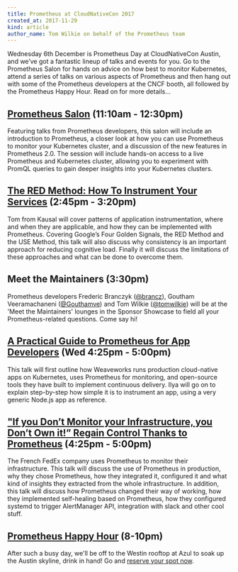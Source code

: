 ```yaml
---
title: Prometheus at CloudNativeCon 2017
created_at: 2017-11-29
kind: article
author_name: Tom Wilkie on behalf of the Prometheus team
---
```


Wednesday 6th December is Prometheus Day at CloudNativeCon Austin, and we’ve got
a fantastic lineup of talks and events for you.  Go to the Prometheus Salon for
hands on advice on how best to monitor Kubernetes, attend a series of talks on
various aspects of Prometheus and then hang out with some of the Prometheus developers at the CNCF
booth, all followed by the Prometheus Happy Hour.  Read on for more details...

<!-- more -->

##  [Prometheus Salon](https://kccncna17.sched.com/event/Cs4d/prometheus-salon-hosted-by-frederic-branczyk-coreos-bob-cotton-freshtracksio-goutham-veeramanchaneni-tom-wilkie-kausal) (11:10am - 12:30pm)

Featuring talks from Prometheus developers, this salon will include an introduction
to Prometheus, a closer look at how you can use Prometheus to monitor your Kubernetes
cluster, and a discussion of the new features in Prometheus 2.0.  The session will
include hands-on access to a live Prometheus and Kubernetes cluster, allowing you
to experiment with PromQL queries to gain deeper insights into your Kubernetes clusters.

## [The RED Method: How To Instrument Your Services](https://kccncna17.sched.com/event/CU8K/the-red-method-how-to-instrument-your-services-b-tom-wilkie-kausal) (2:45pm - 3:20pm)

Tom from Kausal will cover patterns of application instrumentation, where and when they are applicable, and how they can be implemented with Prometheus.  Covering Google’s Four Golden Signals, the RED Method and the USE Method, this talk will also discuss why consistency is an important approach for reducing cognitive load. Finally it will discuss the limitations of these approaches and what can be done to overcome them.

## Meet the Maintainers (3:30pm)

Prometheus developers Frederic Branczyk ([@brancz](https://github.com/brancz)),
Goutham Veeramachaneni ([@Gouthamve](https://github.com/gouthamve)) and Tom Wilkie
([@tomwilkie](https://github.com/tomwilkie)) will be at the 'Meet the Maintainers'
lounges in the Sponsor Showcase to field all your Prometheus-related questions.
Come say hi!

## [A Practical Guide to Prometheus for App Developers](https://kccncna17.sched.com/event/CU5y/a-practical-guide-to-prometheus-for-app-developers-b-ilya-dmitrichenko-weaveworks) (Wed 4:25pm - 5:00pm)

This talk will first outline how Weaveworks runs production cloud-native apps on Kubernetes,
uses Prometheus for monitoring, and open-source tools they have
built to implement continuous delivery.  Ilya will go on to explain step-by-step
how simple it is to instrument an app, using a very generic Node.js app as reference.

## ["If you Don’t Monitor your Infrastructure, you Don’t Own it!” Regain Control Thanks to Prometheus](https://kccncna17.sched.com/event/CU5w/if-you-dont-monitor-your-infrastructure-you-dont-own-it-regain-control-thanks-to-prometheus-i-etienne-coutaud-guillaume-lefevre-octo-technology) (4:25pm - 5:00pm)

The French FedEx company uses Prometheus to monitor their infrastructure.  This talk
will discuss the use of Prometheus in production, why they chose Prometheus, how they
integrated it, configured it and what kind of insights they extracted from the
whole infrastructure.  In addition, this talk will discuss how Prometheus changed
their way of working, how they implemented self-healing based on Prometheus, how they
configured systemd to trigger AlertManager API, integration with slack and other cool stuff.

## [Prometheus Happy Hour](http://kubecon.freshtracks.io/) (8-10pm)

After such a busy day, we'll be off to the Westin rooftop at Azul to soak up the
Austin skyline, drink in hand!  Go and [reserve your spot now](http://kubecon.freshtracks.io/).
